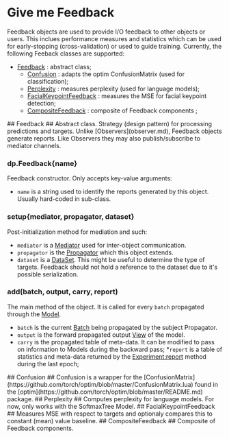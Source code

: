 # Give me Feedback  #
Feedback objects are used to provide I/O feedback to other objects or users. This inclues performance measures and 
statistics which can be used for early-stopping (cross-validation) or used to guide training. Currently, the following Feeback classes are supported:
 * [Feedback](#dp.Model) : abstract class;
   * [Confusion](#dp.Confusion) : adapts the optim ConfusionMatrix (used for classification);
   * [Perplexity](#dp.Perplexity) : measures perplexity (used for language models);
   * [FacialKeypointFeedback](#dp.FacialKeypointFeedback) : measures the MSE for facial keypoint detection;
   * [CompositeFeedback](#dp.CompositeFeedback) : composite of Feedback components ;

<a name="dp.Feedback"/>
## Feedback ##
Abstract class. Strategy (design pattern) for processing predictions and targets. 
Unlike [Observers](observer.md), Feedback objects generate reports. 
Like Observers they may also publish/subscribe to mediator channels.

### dp.Feedback{name} ###
Feedback constructor. Only accepts key-value arguments:
 * `name` is a string used to identify the reports generated by this object. Usually hard-coded in sub-class.
 
### setup{mediator, propagator, dataset} ###
Post-initialization method for mediation and such:
 * `mediator` is a [Mediator](mediator.md#dp.Mediator) used for inter-object communication.
 * `propagator` is the [Propagator](propagator.md#dp.Propagator) which this object extends.
 * `dataset` is a [DataSet](data.md#dp.DataSet). This might be useful to determine the type of targets. Feedback should not hold a reference to the dataset due to it's possible serialization.

### add(batch, output, carry, report) ###
The main method of the object. It is called for every `batch` propagated through the [Model](model.md#dp.Model).
 * `batch` is the current [Batch](data.md#dp.Batch) being propagated by the subject Propagator.
 * `output` is the forward propagated output [View](view.md#dp.View) of the model.
 * `carry` is the propagated table of meta-data. It can be modified to pass on information to Models during the backward pass;
 *`report` is a table of statistics and meta-data returned by the [Experiment:report](experiment.md#dp.Experiment.report) method during the last epoch;

<a name="dp.Confusion"/>
## Confusion ##
Confusion is a wrapper for the [ConfusionMatrix](https://github.com/torch/optim/blob/master/ConfusionMatrix.lua) found in the [optim](https://github.com/torch/optim/blob/master/README.md) package.

<a name="dp.Perplexity"/>
## Perplexity ##
Computes perplexity for language models. For now, only works with the SoftmaxTree Model.

<a name="dp.FacialKeypointFeedback"/>
## FacialKeypointFeedback ##
Measures MSE with respect to targets and optionaly compares this to constant (mean) value baseline.

<a name="dp.CompositeFeedback"/>
## CompositeFeedback ##
Composite of Feedback components.

